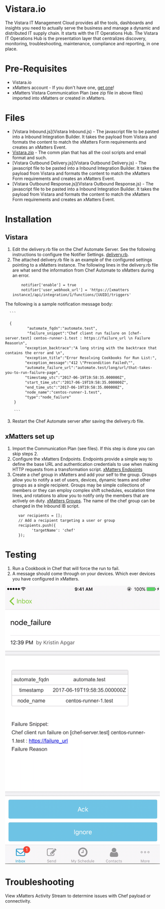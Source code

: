 # Vistara.io
The Vistara IT Management Cloud provides all the tools, dashboards and insights you need to actually serve the business and manage a dynamic and distributed IT supply chain. It starts with the IT Operations Hub.  The Vistara IT Operations Hub is the presentation layer that centralizes discovery, monitoring, troubleshooting, maintenance, compliance and reporting, in one place.

# Pre-Requisites
* Vistara.io  
* xMatters account - If you don't have one, [get one](https://www.xmatters.com)!
* xMatters Vistara Communication Plan (see zip file in above files) imported into xMatters or created in xMatters.

# Files
* [Vistara Inbound.js](Vistara Inbound.js) - The javascript file to be pasted into a Inbound Integration Builder. It takes the payload from Vistara and formats the content to match the xMatters Form requirements and creates an xMatters Event. 
* [Vistara.zip](Vistara.zip) - The comm plan that has all the cool scripts and email format and such. 
* [Vistara Outbound Delivery.js](Vistara Outbound Delivery.js) - The javascript file to be pasted into a Inbound Integration Builder. It takes the payload from Vistara and formats the content to match the xMatters Form requirements and creates an xMatters Event.
* [Vistara Outbound Response.js](Vistara Outbound Response.js) - The javascript file to be pasted into a Inbound Integration Builder. It takes the payload from Vistara and formats the content to match the xMatters Form requirements and creates an xMatters Event.

# Installation

## Vistara
1. Edit the delivery.rb file on the Chef Automate Server.  See the following instructions to configure the Notifier Settings. [delivery.rb](http://chef-web-docs-notify.s3-website-us-west-2.amazonaws.com/config_rb_delivery.html#notifier-settings).
2. The attached delivery.rb file is an example of the configured settings pointing to a xMatters instance.  The following lines in the delivery.rb file are what send the information from Chef Automate to xMatters during an error.
      ``` 
          notifier['enable'] = true
          notifier['user_webhook_url'] = 'https://[xmatters instance]/api/integration/1/functions/[UUID]/triggers'    
      ```
The following is a sample notification message body:

      ``` 
      
      {
              "automate_fqdn":"automate.test",
              "failure_snippet":"Chef client run failure on [chef-server.test] centos-runner-1.test : https://failure_url \n Failure Reason\n",
             "exception_backtrace":"A long string with the backtrace that contains the error and \n",
             "exception_title":"Error Resolving Cookbooks for Run List:",
             "exception_message":"412 \"Precondition Failed\"",
             "automate_failure_url":"automate.test/long/url/that-takes-you-to-run-failure-page",
             "timestamp_utc":"2017-06-19T19:58:35.000000Z",
             "start_time_utc":"2017-06-19T19:58:35.000000Z",
             "end_time_utc":"2017-06-19T19:58:35.000000Z",
             "node_name":"centos-runner-1.test",
             "type":"node_failure"
        }
        
        ```
        
3. Restart the Chef Automate server after saving the delivery.rb file.



## xMatters set up
1. Import the Communication Plan (see files).  If this step is done you can skip steps 2.
2. Configure the xMatters Endpoints.  Endpoints provide a simple way to define the base URL and authentication credentials to use when making HTTP requests from a transformation script. [xMatters Endpoints](https://help.xmatters.com/OnDemand/xmodwelcome/integrationbuilder/configure-endpoints.htm)
3. Create a chef group in xMatters and add your self to the group.  Groups allow you to notify a set of users, devices, dynamic teams and other groups as a single recipient. Groups may be simple collections of members or they can employ complex shift schedules, escalation time lines, and rotations to allow you to notify only the members that are actively on duty. [xMatters Groups](https://help.xmatters.com/OnDemand/groups/groups.htm).  The name of the chef group can be changed in the Inbound IB script.
```
      var recipients = [];
      // Add a recipient targeting a user or group
      recipients.push({
            'targetName': 'chef'
      });
```
  
# Testing
1. Run a Cookbook in Chef that will force the run to fail.
2. A message should come through on your devices.  Which ever devices you have configured in xMatters.
<kbd>
<img src="media/devicemessage.png">
</kbd>

# Troubleshooting
View xMatters Activity Stream to determine issues with Chef payload or connectivity.


